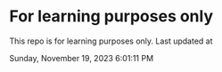 # For learning purposes only
This repo is for learning purposes only.
Last updated at

Sunday, November 19, 2023 6:01:11 PM

